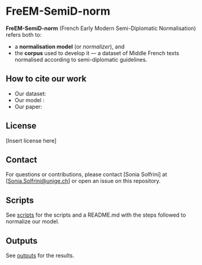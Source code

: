 # FreEM-SemiD-norm 

**FreEM-SemiD-norm** (French Early Modern Semi-Diplomatic Normalisation) refers both to:

- a **normalisation model** (or *normalizer*),
  and 
- the **corpus** used to develop it — a dataset of Middle French texts normalised according to semi-diplomatic guidelines.


## How to cite our work

- Our dataset:
- Our model :
- Our paper:

## License

[Insert license here]

## Contact

For questions or contributions, please contact [Sonia Solfrini] at [Sonia.Solfrini@unige.ch] or open an issue on this repository.

## Scripts

See [scripts](https://github.com/soniasol/Normalisation-16thCentury-French/tree/main/scripts) for the scripts and a README.md with the steps followed to normalize our model.

## Outputs

See [outputs](https://github.com/soniasol/Normalisation-16thCentury-French/tree/main/outputs) for the results.
